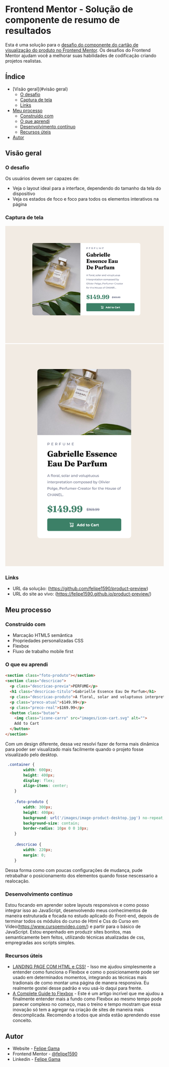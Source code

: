 # Frontend Mentor - Solução de componente de resumo de resultados

Esta é uma solução para o [desafio do componente do cartão de visualização do produto no Frontend Mentor](https://www.frontendmentor.io/challenges/product-preview-card-component-GO7UmttRfa). Os desafios do Frontend Mentor ajudam você a melhorar suas habilidades de codificação criando projetos realistas.

## Índice

- [Visão geral](#visão geral)
   - [O desafio](#o-desafio)
   - [Captura de tela](#captura-de-tela)
   - [Links](#links)
- [Meu processo](#meu-processo)
   - [Construído com](#construído-com)
   - [O que aprendi](#o-que-aprendi)
   - [Desenvolvimento contínuo](#desenvolvimento-contínuo)
   - [Recursos úteis](#useful-resources)
- [Autor](#autor)

## Visão geral

### O desafio

Os usuários devem ser capazes de:

- Veja o layout ideal para a interface, dependendo do tamanho da tela do dispositivo
- Veja os estados de foco e foco para todos os elementos interativos na página

### Captura de tela

![](./screenshots/desktop.png)
![](./screenshots/mobile.png)

### Links

- URL da solução: (https://github.com/felipe1590/product-preview)
- URL do site ao vivo: (https://felipe1590.github.io/product-preview/)

## Meu processo

### Construído com

- Marcação HTML5 semântica
- Propriedades personalizadas CSS
- Flexbox
- Fluxo de trabalho mobile first

### O que eu aprendi

```html
<section class="foto-produto"></section>
<section class="descricao">
  <p class="descricao-previa">PERFUME</p>
  <h1 class="descricao-titulo">Gabrielle Essence Eau De Parfum</h1>
  <p class="descricao-produto">A floral, solar and voluptuous interpretation composed by Olivier Polge, Perfumer-Creator for the House of CHANEL.</p>
  <p class="preco-atual">$149.99</p>
  <p class="preco-real">$169.99</p>
  <button class="butao">
    <img class="icone-carro" src="images/icon-cart.svg" alt=""> 
    Add to Cart
  </button>
</section>
```
Com um design diferente, dessa vez resolvi fazer de forma mais dinâmica para poder ser visualizado mais facilmente quando o projeto fosse visualizado pelo desktop. 

```css
 .container {
        width: 600px;
        height: 400px;
        display: flex;
        align-items: center;
    }

    .foto-produto {
        width: 300px;
        height: 400px;
        background: url('/images/image-product-desktop.jpg') no-repeat;
        background-size: contain;
        border-radius: 10px 0 0 10px;
    }

    .descricao {
        width: 220px;
        margin: 0;
    }
```
Dessa forma como com poucas configurações de mudança, pude retrabalhar o posicionamento dos elementos quando fosse nescessario a realocação.

### Desenvolvimento contínuo

Estou focando em aprender sobre layouts responsivos e como posso integrar isso ao JavaScript, desenvolvendo meus conhecimentos de maneira estruturada e focada no estudo aplicado do Front-end, depois de terminar todos os módulos do curso de Html e Css do Curso em Vídeo(https://www.cursoemvideo.com/) e partir para o básico de JavaScript. Estou enpenhado em produzir sites bonitos, mas semanticamente bem feitos, utilizando técnicas atualizadas de css, empregradas aos scripts simples.

### Recursos úteis

- [LANDING PAGE COM HTML e CSS!](https://www.youtube.com/watch?v=llF6vD-RljE&ab_channel=RafaellaBallerini) - Isso me ajudou simplesmente a entender como funciona o Flexbox e como o posicionamente pode ser usado em determinados momentos, integrando as técnicas mais tradionais de como montar uma página de manera responsiva. Eu realmente gostei desse padrão e vou usá-lo daqui para frente.
- [A Complete Guide to Flexbox](https://css-tricks.com/snippets/css/a-guide-to-flexbox/) - Este é um artigo incrível que me ajudou a finalmente entender mais a fundo como Flexbox ao mesmo tempo pode parecer complexo no começo, mas o treino e tempo mostram que essa inovação só tem a agregar na criação de sites de maneira mais descomplicada. Recomendo a todos que ainda estão aprendendo esse conceito.

## Autor

- Website - [Felipe Gama](https://felipe1590.github.io/portfolio/)
- Frontend Mentor - [@felipe1590](https://www.frontendmentor.io/profile/felipe1590)
- Linkedin - [Felipe Gama](https://www.linkedin.com/in/felipe-gama-3a5638265/)
